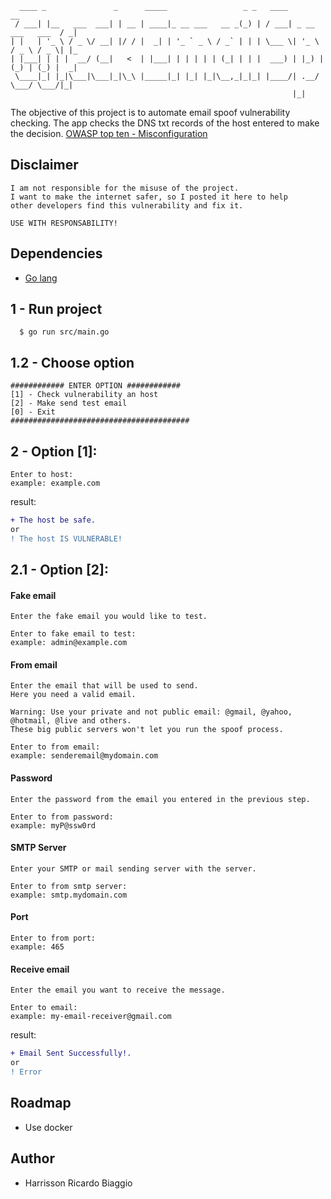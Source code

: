
 ```
   ____ _               _      _____                 _ _   ____                     __ 
  / ___| |__   ___  ___| | __ | ____|_ __ ___   __ _(_) | / ___| _ __   ___   ___  / _|
 | |   | '_ \ / _ \/ __| |/ / |  _| | '_ ` _ \ / _` | | | \___ \| '_ \ / _ \ / _ \| |_ 
 | |___| | | |  __/ (__|   <  | |___| | | | | | (_| | | |  ___) | |_) | (_) | (_) |  _|
  \____|_| |_|\___|\___|_|\_\ |_____|_| |_| |_|\__,_|_|_| |____/| .__/ \___/ \___/|_|  
                                                                |_|                    
 ```

The objective of this project is to automate email spoof vulnerability checking.
The app checks the DNS txt records of the host entered to make the decision.
[OWASP top ten - Misconfiguration](https://owasp.org/www-project-top-ten/2017/A6_2017-Security_Misconfiguration)

## Disclaimer

```
I am not responsible for the misuse of the project.
I want to make the internet safer, so I posted it here to help 
other developers find this vulnerability and fix it.

USE WITH RESPONSABILITY!
```

## Dependencies

- [Go lang](https://golang.org/dl/)


## 1 - Run project

```
  $ go run src/main.go
```


## 1.2 - Choose option

```
############ ENTER OPTION ############
[1] - Check vulnerability an host
[2] - Make send test email
[0] - Exit
########################################
```

## 2 - Option [1]:

```
Enter to host:
example: example.com
```

result:
```diff
+ The host be safe.
or
! The host IS VULNERABLE!
```

## 2.1 - Option [2]:

#### Fake email
```
Enter the fake email you would like to test.

Enter to fake email to test:
example: admin@example.com
```
#### From email
```
Enter the email that will be used to send.
Here you need a valid email.

Warning: Use your private and not public email: @gmail, @yahoo, @hotmail, @live and others.
These big public servers won't let you run the spoof process.

Enter to from email:
example: senderemail@mydomain.com
```
#### Password
```
Enter the password from the email you entered in the previous step.

Enter to from password:
example: myP@ssw0rd
```
#### SMTP Server
```
Enter your SMTP or mail sending server with the server.

Enter to from smtp server:
example: smtp.mydomain.com
```
#### Port
```
Enter to from port:
example: 465
```
#### Receive email
```
Enter the email you want to receive the message.

Enter to email:
example: my-email-receiver@gmail.com
```

result:
```diff
+ Email Sent Successfully!.
or
! Error
```


## Roadmap
- Use docker

## Author
- Harrisson Ricardo Biaggio
